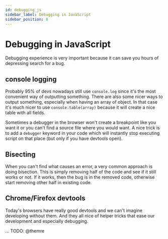 ```yaml
---
id: debugging_js
sidebar_label: Debugging in JavaScript
sidebar_position: 8
---
```


# Debugging in JavaScript

Debugging experience is very important because it can save you hours of depressing search for a bug.

## console logging
Probably 95% of devs nowadays still use `console.log` since it's the most convenient way of outputting something. There are also some nicer ways to output something, especially when having an array of object. In that case it's much nicer to use `console.table(array)` because it will create a nice table with all fields.

Sometimes a debugger in the browser won't create a breakpoint like you want it or you can't find a source file where you would want. A nice trick is to add a `debugger` keyword in your code which will instantly stop executing script on that place (but only if you have devtools open).

## Bisecting
When you can't find what causes an error, a very common approach is doing bisection. This is simply removing half of the code and see if it still works or not. If it works, then the bug is in the removed code, otherwise start removing other half in existing code.

## Chrome/Firefox devtools
Today's browsers have really good devtools and we can't imagine developing without them. And they all nice of helper tricks that ease our development and especially debugging.

... TODO: @themre